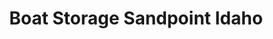 ---
title: "Boat Storage Sandpoint Idaho"
url: /sagle/boat-storage-sandpoint-idaho/
shop: Mieten
---